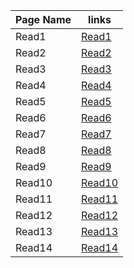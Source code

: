 | Page Name | links |
|-----------|-------|
| Read1     | [Read1](https://saraaltaweel.github.io/read-notes-201/read1) |
| Read2     | [Read2](https://saraaltaweel.github.io/read-notes-201/read2) |
| Read3     | [Read3](https://saraaltaweel.github.io/read-notes-201/read3) |
| Read4     | [Read4](https://saraaltaweel.github.io/read-notes-201/read4) |
| Read5     | [Read5](https://saraaltaweel.github.io/read-notes-201/read5) |
| Read6     | [Read6](https://saraaltaweel.github.io/read-notes-201/read6) |
| Read7     | [Read7](https://saraaltaweel.github.io/read-notes-201/read7) |
| Read8     | [Read8](https://saraaltaweel.github.io/read-notes-201/read8) |
| Read9     | [Read9](https://saraaltaweel.github.io/read-notes-201/read9) |
| Read10    | [Read10](https://saraaltaweel.github.io/read-notes-201/read10)|
| Read11    | [Read11](https://saraaltaweel.github.io/read-notes-201/read11)|
| Read12    | [Read12](https://saraaltaweel.github.io/read-notes-201/read12)|
| Read13    | [Read13](https://saraaltaweel.github.io/read-notes-201/read13)|
| Read14    | [Read14](https://saraaltaweel.github.io/read-notes-201/read14)|